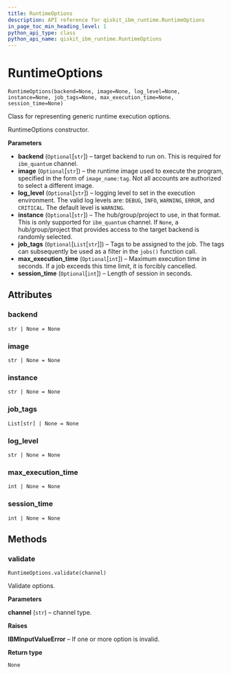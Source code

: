 ```yaml
---
title: RuntimeOptions
description: API reference for qiskit_ibm_runtime.RuntimeOptions
in_page_toc_min_heading_level: 1
python_api_type: class
python_api_name: qiskit_ibm_runtime.RuntimeOptions
---
```


# RuntimeOptions

<span id="qiskit_ibm_runtime.RuntimeOptions" />

`RuntimeOptions(backend=None, image=None, log_level=None, instance=None, job_tags=None, max_execution_time=None, session_time=None)`

Class for representing generic runtime execution options.

RuntimeOptions constructor.

**Parameters**

*   **backend** (`Optional`\[`str`]) – target backend to run on. This is required for `ibm_quantum` channel.
*   **image** (`Optional`\[`str`]) – the runtime image used to execute the program, specified in the form of `image_name:tag`. Not all accounts are authorized to select a different image.
*   **log\_level** (`Optional`\[`str`]) – logging level to set in the execution environment. The valid log levels are: `DEBUG`, `INFO`, `WARNING`, `ERROR`, and `CRITICAL`. The default level is `WARNING`.
*   **instance** (`Optional`\[`str`]) – The hub/group/project to use, in that format. This is only supported for `ibm_quantum` channel. If `None`, a hub/group/project that provides access to the target backend is randomly selected.
*   **job\_tags** (`Optional`\[`List`\[`str`]]) – Tags to be assigned to the job. The tags can subsequently be used as a filter in the `jobs()` function call.
*   **max\_execution\_time** (`Optional`\[`int`]) – Maximum execution time in seconds. If a job exceeds this time limit, it is forcibly cancelled.
*   **session\_time** (`Optional`\[`int`]) – Length of session in seconds.

## Attributes

<span id="runtimeoptions-backend" />

### backend

<span id="qiskit_ibm_runtime.RuntimeOptions.backend" />

`str | None = None`

<span id="runtimeoptions-image" />

### image

<span id="qiskit_ibm_runtime.RuntimeOptions.image" />

`str | None = None`

<span id="runtimeoptions-instance" />

### instance

<span id="qiskit_ibm_runtime.RuntimeOptions.instance" />

`str | None = None`

<span id="runtimeoptions-job-tags" />

### job\_tags

<span id="qiskit_ibm_runtime.RuntimeOptions.job_tags" />

`List[str] | None = None`

<span id="runtimeoptions-log-level" />

### log\_level

<span id="qiskit_ibm_runtime.RuntimeOptions.log_level" />

`str | None = None`

<span id="runtimeoptions-max-execution-time" />

### max\_execution\_time

<span id="qiskit_ibm_runtime.RuntimeOptions.max_execution_time" />

`int | None = None`

<span id="runtimeoptions-session-time" />

### session\_time

<span id="qiskit_ibm_runtime.RuntimeOptions.session_time" />

`int | None = None`

## Methods

<span id="runtimeoptions-validate" />

### validate

<span id="qiskit_ibm_runtime.RuntimeOptions.validate" />

`RuntimeOptions.validate(channel)`

Validate options.

**Parameters**

**channel** (`str`) – channel type.

**Raises**

**IBMInputValueError** – If one or more option is invalid.

**Return type**

`None`

